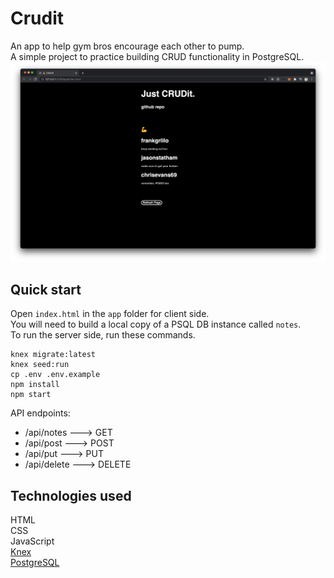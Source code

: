 # Crudit

An app to help gym bros encourage each other to pump.\
A simple project to practice building CRUD functionality in PostgreSQL.
![home](./home.png)

## Quick start

Open `index.html` in the `app` folder for client side.\
You will need to build a local copy of a PSQL DB instance called `notes`.\
To run the server side, run these commands.

```
knex migrate:latest
knex seed:run
cp .env .env.example
npm install
npm start
```

API endpoints:

- /api/notes ---> GET
- /api/post ---> POST
- /api/put ---> PUT
- /api/delete ---> DELETE

## Technologies used

HTML\
CSS\
JavaScript\
[Knex](https://knexjs.org/)\
[PostgreSQL](https://www.postgresql.org/)
